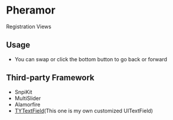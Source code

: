 # Pheramor
Registration Views

## Usage

* You can swap or click the bottom button to go back or forward


## Third-party Framework

* SnpiKit
* MultiSlider
* Alamorfire
* [TYTextField](https://github.com/fishmanlol/TYTextField)(This one is my own customized UITextField)